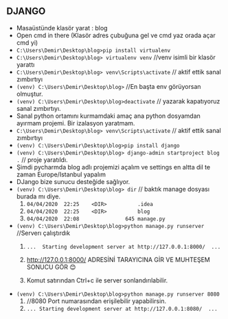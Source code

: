 ## DJANGO

* Masaüstünde klasör yarat : blog <br>
* Open cmd in there (Klasör adres çubuğuna gel ve cmd yaz orada açar cmd yi)<br>
* `C:\Users\Demir\Desktop\blog>pip install virtualenv`<br>
* `C:\Users\Demir\Desktop\blog> virtualenv venv`	//venv isimli bir klasör yarattı<br>
* `C:\Users\Demir\Desktop\blog> venv\Scripts\activate`	// aktif ettik sanal zımbırtıyı<br>
* `(venv) C:\Users\Demir\Desktop\blog>` 		//En başta env görüyorsan olmuştur.<br>
* `(venv) C:\Users\Demir\Desktop\blog>deactivate`	// yazarak kapatıyoruz sanal zımbırtıyı. <br>
* Sanal python ortamını kurmamdaki amaç ana python dosyamdan ayırmam projemi. Bir izalasyon yaratmam.<br>
* `C:\Users\Demir\Desktop\blog> venv\Scripts\activate`	// aktif ettik sanal zımbırtıyı<br>
* `(venv) C:\Users\Demir\Desktop\blog>pip install django`<br>
* `(venv) C:\Users\Demir\Desktop\blog> django-admin startproject blog .`   // proje yaratıldı.<br>
* Şimdi pycharmda blog adlı projemizi açalım ve settings en altta dil te zaman Europe/Istanbul yapalım<br>
* DJango bize sunucu desteğide sağlıyor.<br>
* `(venv) C:\Users\Demir\Desktop\blog> dir`	// baktık manage dosyası burada mı diye.<br>
	1. `04/04/2020  22:25    <DIR>          .idea`<br>
	2. `04/04/2020  22:25    <DIR>          blog`<br>
	3. `04/04/2020  22:08               645 manage.py`<br>
* `(venv) C:\Users\Demir\Desktop\blog>python manage.py runserver`  //Serverı çalıştırdık<br>
	1. `...  Starting development server at http://127.0.0.1:8000/  ...`<br>

	2. http://127.0.0.1:8000/ ADRESİNİ TARAYICINA GİR VE MUHTEŞEM SONUCU GÖR 😊<br>
	3. Komut satırından Ctrl+c  ile  server sonlandırılabilir.<br>
* `(venv) C:\Users\Demir\Desktop\blog>python manage.py runserver 8080` 
	1. //8080 Port numarasından erişilebilir yapabilirsin.<br>
	2. `... Starting development server at http://127.0.0.1:8080/  ...` <br>
